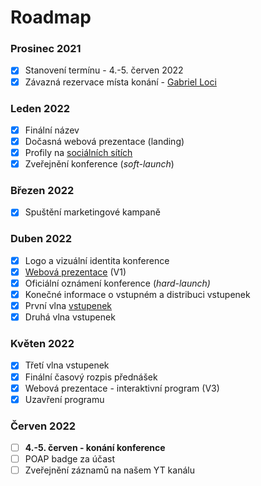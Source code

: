 # Roadmap

### Prosinec 2021

* [x] Stanovení termínu - 4.-5. červen 2022
* [x] Závazná rezervace místa konání - [Gabriel Loci](misto-konani/)

### Leden 2022

* [x] Finální název
* [x] Dočasná webová prezentace (landing)
* [x] Profily na [sociálních sítích](propagace/)
* [x] Zveřejnění konference (_soft-launch_)

### Březen 2022

* [x] Spuštění marketingové kampaně

### Duben 2022

* [x] Logo a vizuální identita konference
* [x] [Webová prezentace](propagace/webove-stranky.md) (V1)
* [x] Oficiální oznámení konference (_hard-launch)_
* [x] Konečné informace o vstupném a distribuci vstupenek
* [x] První vlna [vstupenek](navstevnici/vstupenky.md)
* [x] Druhá vlna vstupenek

### Květen 2022

* [x] Třetí vlna vstupenek
* [x] Finální časový rozpis přednášek
* [x] Webová prezentace - interaktivní program (V3)
* [x] Uzavření programu

### Červen 2022

* [ ] **4.-5. červen - konání konference**
* [ ] POAP badge za účast
* [ ] Zveřejnění záznamů na našem YT kanálu
